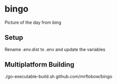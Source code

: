 # bingo
Picture of the day from bing 

## Setup
Rename .env.dist to .env and update the variables

## Multiplatform Building
./go-executable-build.sh github.com/mrflobow/bingo